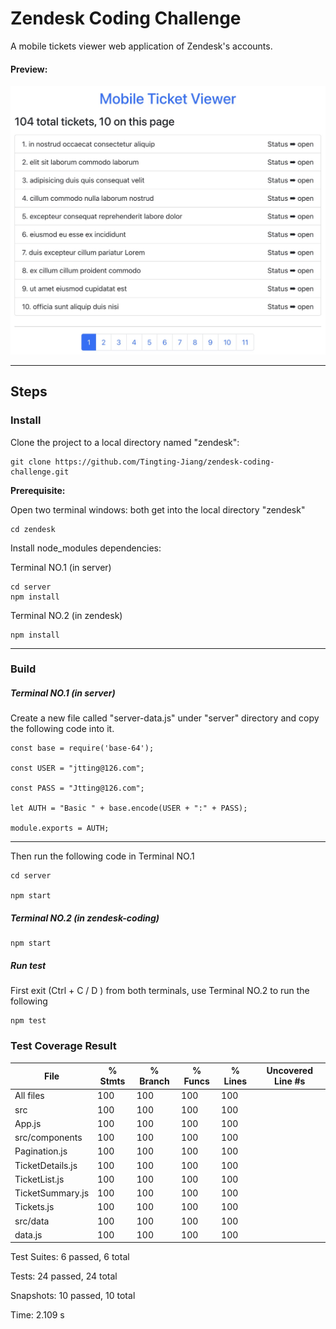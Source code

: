 # **Zendesk Coding Challenge**

A mobile tickets viewer web application of Zendesk's accounts.

#### Preview:

![](src/data/21901638156094_.pic_hd.jpg)


___

## **Steps**

### **Install**

Clone the project to a local directory named "zendesk":
    
    git clone https://github.com/Tingting-Jiang/zendesk-coding-challenge.git

**Prerequisite:**

Open two terminal windows: both get into the local directory "zendesk"

    cd zendesk

Install node_modules dependencies:

Terminal NO.1 (in server)

    cd server
    npm install

Terminal NO.2  (in zendesk)

    npm install

___

### **Build**

##### Terminal NO.1 (in server)

Create a new file called "server-data.js" under "server" directory and copy the following code into it.

    const base = require('base-64');
    
    const USER = "jtting@126.com";
    
    const PASS = "Jtting@126.com";
    
    let AUTH = "Basic " + base.encode(USER + ":" + PASS);
    
    module.exports = AUTH;
---
Then run the following code in Terminal NO.1

    cd server

    npm start

##### Terminal NO.2  (in zendesk-coding)

    npm start

##### Run test

First exit (Ctrl + C / D ) from both terminals, use Terminal NO.2 to run the following

    npm test

### **Test Coverage Result**
File               | % Stmts | % Branch | % Funcs | % Lines | Uncovered Line #s 
-------------------|---------|----------|---------|---------|-------------------
All files          |     100 |      100 |     100 |     100 |                   
 src               |     100 |      100 |     100 |     100 |                   
  App.js           |     100 |      100 |     100 |     100 |                   
 src/components    |     100 |      100 |     100 |     100 |                   
  Pagination.js    |     100 |      100 |     100 |     100 |                   
  TicketDetails.js |     100 |      100 |     100 |     100 |                   
  TicketList.js    |     100 |      100 |     100 |     100 |                   
  TicketSummary.js |     100 |      100 |     100 |     100 |                   
  Tickets.js       |     100 |      100 |     100 |     100 |                   
 src/data          |     100 |      100 |     100 |     100 |                   
  data.js          |     100 |      100 |     100 |     100 |                   


Test Suites: 6 passed, 6 total

Tests:       24 passed, 24 total

Snapshots:   10 passed, 10 total

Time:        2.109 s
